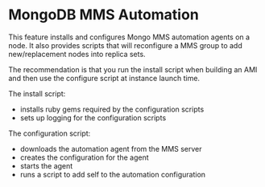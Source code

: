 MongoDB MMS Automation
======================

This feature installs and configures Mongo MMS automation agents on a node. It
also provides scripts that will reconfigure a MMS group to add new/replacement
nodes into replica sets.

The recommendation is that you run the install script when building an AMI and
then use the configure script at instance launch time.

The install script:
 - installs ruby gems required by the configuration scripts
 - sets up logging for the configuration scripts

The configuration script:
 - downloads the automation agent from the MMS server
 - creates the configuration for the agent
 - starts the agent
 - runs a script to add self to the automation configuration
